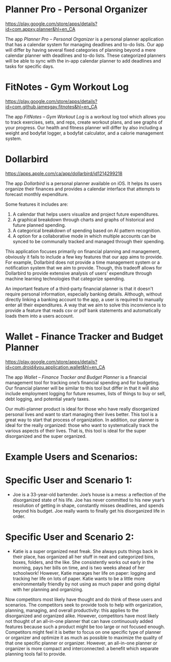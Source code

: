 # Planner Pro - Personal Organizer
https://play.google.com/store/apps/details?id=com.appxy.planner&hl=en_CA

The app *Planner Pro – Personal Organizer* is a personal planner application that 
has a calendar system for managing deadlines and to-do lists. Our app will differ 
by having several fixed categories of planning beyond a mere calendar planner with 
deadlines and to-do lists. These categorized planners will be able to sync with the
in-app calendar planner to add deadlines and tasks for specific days.

# FitNotes - Gym Workout Log
https://play.google.com/store/apps/details?id=com.github.jamesgay.fitnotes&hl=en_CA

The app *FitNotes – Gym Workout Log* is a workout log tool which allows you to track exercises, sets, and reps,
create workout plans, and see graphs of your progress. Our health and fitness planner will differ by also including
a weight and bodyfat logger, a bodyfat calculator, and a calorie management system. 

# Dollarbird
https://apps.apple.com/ca/app/dollarbird/id1214299218

The app *Dollarbird* is a personal planner available on iOS. It helps its users organize their finances and provides a calendar interface that attempts to forecast monthly expenditure.

Some features it includes are:

1) A calendar that helps users visualize and project future expenditures.
2) A graphical breakdown through charts and graphs of historical and future planned spending.
3) A categorical breakdown of spending based on AI pattern recognition.
4) A option for a collaborative mode in which multiple accounts can be synced to be communally tracked and managed through their spending.

This application focuses primarily on financial planning and management, obviously it fails to include a few key features that our app aims to provide. For example, Dollarbird does not provide a time management system or a notification system that we aim to provide. Though, this tradeoff allows for Dollarbird to provide extensive analysis of users' expenditure through machine learning technologies that categorize spending. 

An important feature of a third-party financial planner is that it doesn't require personal information, especially banking details. Although, without directly linking a banking account to the app, a user is required to manually enter all their expenditures. A way that we aim to solve this inconvience is to provide a feature that reads csv or pdf bank statements and automatically loads them into a users account.

# Wallet - Finance Tracker and Budget Planner
https://play.google.com/store/apps/details?id=com.droid4you.application.wallet&hl=en_CA

The app *Wallet – Finance Tracker and Budget Planner* is a financial management tool for tracking one’s financial spending and for budgeting. 
Our financial planner will be similar to this tool but differ in that it will also include employment logging for future resumes, 
lists of things to buy or sell, debt logging, and potential yearly taxes.
 
Our multi-planner product is ideal for those who have really disorganized personal lives and want to start 
managing their lives better. This tool is a great way to start that process of organization. In addition, 
our planner is ideal for the really organized: those who want to systematically track the various aspects of 
their lives. That is, this tool is ideal for the super disorganized and the super organized. 

# Example Users and Scenarios:
# Specific User and Scenario 1:
- Joe is a 33-year-old bartender. Joe’s house is a mess: a reflection of the disorganized state of his life. 
Joe has never committed to his new year’s resolution of getting in shape, constantly misses deadlines, and spends 
beyond his budget. Joe really wants to finally get his disorganized life in order.

# Specific User and Scenario 2:
- Katie is a super organized neat freak. She always puts things back in their place, has organized all her stuff 
in neat and categorized bins, boxes, folders, and the like. She consistently works out early in the morning, pays her bills 
on time, and is two weeks ahead of her schoolwork! However, Katie manages her life on paper: logging and tracking her life on 
lots of paper. Katie wants to be a little more environmentally friendly by not using as much paper and going digital with her planning
and organizing.  

Now competitors most likely have thought and do think of these users and scenarios. The competitors seek to provide 
tools to help with organization, planning, managing, and overall productivity: this applies to the disorganized and 
organized alike. However, competitors have most likely not thought of an all-in-one planner that can have continuously 
added features because such a product might be too large or not focused enough. Competitors might feel it is better to 
focus on one specific type of planner or organizer and optimize it as much as possible to maximize the quality of that 
one specific planner or organizer. However, an all-in-one planner or organizer is more compact and interconnected: a 
benefit which separate planning tools fail to provide.